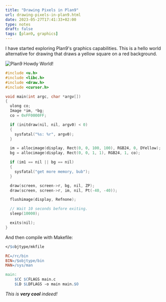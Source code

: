 ```yaml
---
title: "Drawing Pixels in Plan9"
url: drawing-pixels-in-plan9.html
date: 2023-05-27T17:41:33+02:00
type: notes
draft: false
tags: [plan9, graphics]
---
```


I have started exploring Plan9's graphics capabilities. This is a hello world
alternative for drawing that draws a yellow square on a red background.

![Plan9 Howdy World!](/notes/plan9-pixels.png)

```c
#include <u.h>
#include <libc.h>
#include <draw.h>
#include <cursor.h>

void main(int argc, char *argv[])
{
  ulong co;
  Image *im, *bg;
  co = 0xFF0000FF;

  if (initdraw(nil, nil, argv0) < 0)
  {
    sysfatal("%s: %r", argv0);
  }

  im = allocimage(display, Rect(0, 0, 100, 100), RGB24, 0, DYellow);
  bg = allocimage(display, Rect(0, 0, 1, 1), RGB24, 1, co);

  if (im1 == nil || bg == nil)
  {
    sysfatal("get more memory, bub");
  }

  draw(screen, screen->r, bg, nil, ZP);
  draw(screen, screen->r, im, nil, Pt(-40, -40));

  flushimage(display, Refnone);

  // Wait 10 seconds before exiting.
  sleep(10000);

  exits(nil);
}
```

And then compile with Makefile:

```makefile
</$objtype/mkfile

RC=/rc/bin
BIN=/$objtype/bin
MAN=/sys/man

main:
	$CC $CFLAGS main.c
	$LD $LDFLAGS -o main main.$O
```

*This is **very cool** indeed!*
